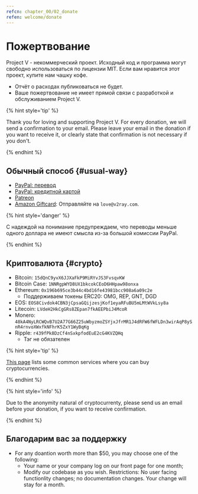 ```yaml
---
refcn: chapter_00/02_donate
refen: welcome/donate
---
```

# Пожертвование

Project V - некоммерческий проект. Исходный код и программа могут свободно использоваться по лицензии MIT. Если вам нравится этот проект, купите нам чашку кофе.

* Отчёт о расходах публиковаться не будет.
* Ваше пожертвование не имеет прямой связи с разработкой и обслуживанием Project V.

{% hint style='tip' %}

Thank you for loving and supporting Project V. For every donation, we will send a confirmation to your email. Please leave your email in the donation if you want to receive it, or clearly state that confirmation is not necessary if you don't.

{% endhint %}

## Обычный способ {#usual-way}

* [PayPal: перевод](https://www.paypal.me/ProjectV2Ray/25)
* [PayPal: кредитной картой](https://www.paypal.com/cgi-bin/webscr?cmd=_s-xclick&amount=25&currency_code=usd&hosted_button_id=4TU3UKYANT2WY)
* [Patreon](https://www.patreon.com/v2ray)
* [Amazon Giftcard](https://www.amazon.com/Amazon-eGift-Card-Birthday-Balloons/dp/B01FIS88SY): Отправляйте на `love@v2ray.com`.

{% hint style='danger' %}

С надеждой на понимание предупреждаем, что переводы меньше одного доллара не имеют смысла из-за большой комиссии PayPal.

{% endhint %}

## Криптовалюта {#crypto}

* Bitcoin: `15dQnC9yvX6JJXaFkP9MiRYvJS3FvsqvKW`
* Bitcoin Case: `1NNRgpWYD8UX1bkcokCEoD6HHpaw98onxa`
* Ethereum: `0x196b695ce3b44c4bd16fe43981bcc908a6a09c2e` 
  * Поддерживаем токены ERC20: OMG, REP, GNT, DGD
* EOS: `EOS8Civdok4CBN3jCpsaGQijzesjKof1eyaRFuBU5mLMtWVkLsy8a`
* Litecoin: `LVdeH2HkCgGRs8ZEpan7fkAEEPbiJ4McoR`
* Monero: `48kA4NyLRCWQvB7U2A77G66Z25uWbyzmoZSYjxJfrMR1J4dRFW6fWFLDn3wirAqP8ySnR4rnvoXWxfkNFhrK5ZxY1WyBqKg`
* Ripple: `r439fPk8DzCf4nSxkpfodEuE2cG4KVZQHq` 
  * Тэг не обязателен

{% hint style='tip' %}

[This page](../ui_client/service.md) lists some common services where you can buy cryptocurrencies.

{% endhint %}

{% hint style='info' %}

Due to the anonymity natural of cryptocurrenty, please send us an email before your donation, if you want to receive confirmation.

{% endhint %}

## Благодарим вас за поддержку

* For any doantion worth more than $50, you may choose one of the following: 
  * Your name or your company log on our front page for one month;
  * Modify our codebase as you wish. Restrictions: No user facing functionlity changes; no documentation changes. Your change will stay for a month.
